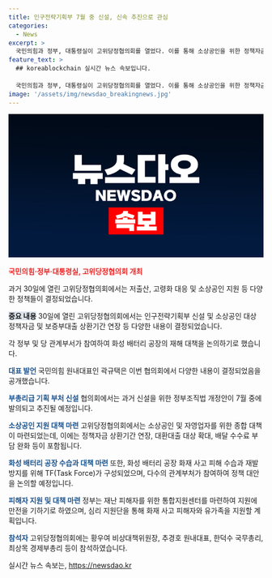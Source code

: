 ```yaml
---
title: 인구전략기획부 7월 중 신설, 신속 추진으로 관심
categories:
  - News
excerpt: >
  국민의힘과 정부, 대통령실이 고위당정협의회를 열었다. 이를 통해 소상공인을 위한 정책자금 및 보증부 대출 상환기간이 연장되고, 화성 배터리 공장 화재 피해를 위한 TF가 구성될 예정이다. 또한 저출산, 고령화 대응을 위한 인구전략기획부 신설을 위한 정부조직법 개정안이 7월 중 발의될 예정이며, 소상공인을 위한 종합 대책도 마련되었다. 이에 대한 자세한 내용과 향후 추진 일정은 아래 링크에서 확인할 수 있다. (자세한 내용 보기)
feature_text: >
  ## koreablockchain 실시간 뉴스 속보입니다.

  국민의힘과 정부, 대통령실이 고위당정협의회를 열었다. 이를 통해 소상공인을 위한 정책자금 및 보증부 대출 상환기간이 연장되고, 화성 배터리 공장 화재 피해를 위한 TF가 구성될 예정이다. 또한 저출산, 고령화 대응을 위한 인구전략기획부 신설을 위한 정부조직법 개정안이 7월 중 발의될 예정이며, 소상공인을 위한 종합 대책도 마련되었다. 이에 대한 자세한 내용과 향후 추진 일정은 아래 링크에서 확인할 수 있다. (자세한 내용 보기)
image: '/assets/img/newsdao_breakingnews.jpg'
---
```


<p><img src="/assets/img/newsdao_breakingnews.jpg" alt="koreablockchain 속보" /></p>

<p><b><span style="color: #ee2323;">국민의힘·정부·대통령실, 고위당정협의회 개최</span></b></p>

<p>과거 30일에 열린 고위당정협의회에서는 저출산, 고령화 대응 및 소상공인 지원 등 다양한 정책들이 결정되었습니다.</p>

<p><b><span style="background-color: #21538527;">중요 내용</span></b>
30일에 열린 고위당정협의회에서는 인구전략기획부 신설 및 소상공인 대상 정책자금 및 보증부대출 상환기간 연장 등 다양한 내용이 결정되었습니다.</p>

<p>각 정부 및 당 관계부서가 참여하여 화성 배터리 공장의 재해 대책을 논의하기로 했습니다.</p>

<p><b><span style="color: #1a5490;">대표 발언</span></b>
국민의힘 원내대표인 곽규택은 이번 협의회에서 다양한 내용이 결정되었음을 공개했습니다.</p>

<p><b><span style="color: #1a5490;">부총리급 기획 부처 신설</span></b>
협의회에서는 과거 신설을 위한 정부조직법 개정안이 7월 중에 발의되고 추진될 예정입니다.</p>

<p><b><span style="color: #1a5490;">소상공인 지원 대책 마련</span></b>
고위당정협의회에서는 소상공인 및 자영업자를 위한 종합 대책이 마련되었는데, 이에는 정책자금 상환기간 연장, 대환대출 대상 확대, 배달 수수료 부담 완화 등이 포함됩니다.</p>

<p><b><span style="color: #1a5490;">화성 배터리 공장 수습과 대책 마련</span></b>
또한, 화성 배터리 공장 화재 사고 피해 수습과 재발 방지를 위해 TF(Task Force)가 구성되었으며, 다수의 관계부처가 참여하여 정책 대안을 논의할 예정입니다.</p>

<p><b><span style="color: #1a5490;">피해자 지원 및 대책 마련</span></b>
정부는 재난 피해자를 위한 통합지원센터를 마련하여 지원에 만전을 기하기로 하였으며, 심리 지원단을 통해 화재 사고 피해자와 유가족을 지원할 계획입니다.</p>

<p><b><span style="color: #1a5490;">참석자</span></b>
고위당정협의회에는 황우여 비상대책위원장, 추경호 원내대표, 한덕수 국무총리, 최상목 경제부총리 등이 참석하였습니다.</p>
실시간 뉴스 속보는, <a href="https://newsdao.kr" rel="dofollow">https://newsdao.kr</a>



